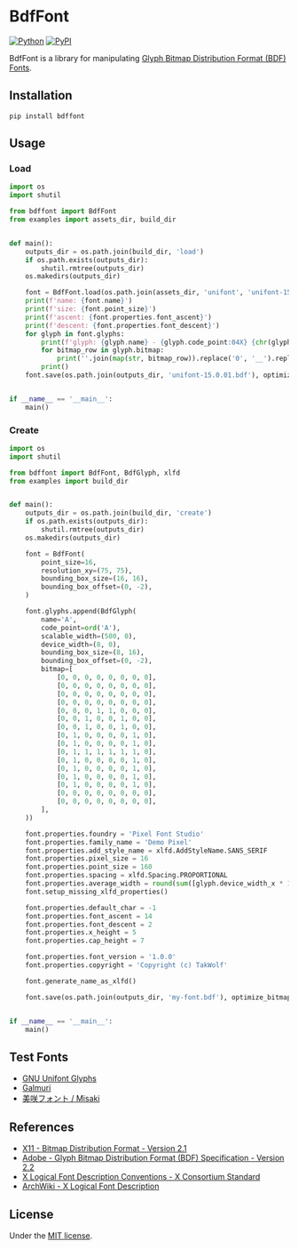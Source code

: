 # BdfFont

[![Python](https://img.shields.io/badge/python-3.11-brightgreen)](https://www.python.org)
[![PyPI](https://img.shields.io/pypi/v/bdffont)](https://pypi.org/project/bdffont/)

BdfFont is a library for manipulating [Glyph Bitmap Distribution Format (BDF) Fonts](https://en.wikipedia.org/wiki/Glyph_Bitmap_Distribution_Format).

## Installation

```shell
pip install bdffont
```

## Usage

### Load

```python
import os
import shutil

from bdffont import BdfFont
from examples import assets_dir, build_dir


def main():
    outputs_dir = os.path.join(build_dir, 'load')
    if os.path.exists(outputs_dir):
        shutil.rmtree(outputs_dir)
    os.makedirs(outputs_dir)

    font = BdfFont.load(os.path.join(assets_dir, 'unifont', 'unifont-15.1.05.bdf'))
    print(f'name: {font.name}')
    print(f'size: {font.point_size}')
    print(f'ascent: {font.properties.font_ascent}')
    print(f'descent: {font.properties.font_descent}')
    for glyph in font.glyphs:
        print(f'glyph: {glyph.name} - {glyph.code_point:04X} {chr(glyph.code_point)} {glyph.bounding_box}')
        for bitmap_row in glyph.bitmap:
            print(''.join(map(str, bitmap_row)).replace('0', '__').replace('1', '**'))
        print()
    font.save(os.path.join(outputs_dir, 'unifont-15.0.01.bdf'), optimize_bitmap=True)


if __name__ == '__main__':
    main()
```

### Create

```python
import os
import shutil

from bdffont import BdfFont, BdfGlyph, xlfd
from examples import build_dir


def main():
    outputs_dir = os.path.join(build_dir, 'create')
    if os.path.exists(outputs_dir):
        shutil.rmtree(outputs_dir)
    os.makedirs(outputs_dir)

    font = BdfFont(
        point_size=16,
        resolution_xy=(75, 75),
        bounding_box_size=(16, 16),
        bounding_box_offset=(0, -2),
    )

    font.glyphs.append(BdfGlyph(
        name='A',
        code_point=ord('A'),
        scalable_width=(500, 0),
        device_width=(8, 0),
        bounding_box_size=(8, 16),
        bounding_box_offset=(0, -2),
        bitmap=[
            [0, 0, 0, 0, 0, 0, 0, 0],
            [0, 0, 0, 0, 0, 0, 0, 0],
            [0, 0, 0, 0, 0, 0, 0, 0],
            [0, 0, 0, 0, 0, 0, 0, 0],
            [0, 0, 0, 1, 1, 0, 0, 0],
            [0, 0, 1, 0, 0, 1, 0, 0],
            [0, 0, 1, 0, 0, 1, 0, 0],
            [0, 1, 0, 0, 0, 0, 1, 0],
            [0, 1, 0, 0, 0, 0, 1, 0],
            [0, 1, 1, 1, 1, 1, 1, 0],
            [0, 1, 0, 0, 0, 0, 1, 0],
            [0, 1, 0, 0, 0, 0, 1, 0],
            [0, 1, 0, 0, 0, 0, 1, 0],
            [0, 1, 0, 0, 0, 0, 1, 0],
            [0, 0, 0, 0, 0, 0, 0, 0],
            [0, 0, 0, 0, 0, 0, 0, 0],
        ],
    ))

    font.properties.foundry = 'Pixel Font Studio'
    font.properties.family_name = 'Demo Pixel'
    font.properties.add_style_name = xlfd.AddStyleName.SANS_SERIF
    font.properties.pixel_size = 16
    font.properties.point_size = 160
    font.properties.spacing = xlfd.Spacing.PROPORTIONAL
    font.properties.average_width = round(sum([glyph.device_width_x * 10 for glyph in font.glyphs]) / len(font.glyphs))
    font.setup_missing_xlfd_properties()

    font.properties.default_char = -1
    font.properties.font_ascent = 14
    font.properties.font_descent = 2
    font.properties.x_height = 5
    font.properties.cap_height = 7

    font.properties.font_version = '1.0.0'
    font.properties.copyright = 'Copyright (c) TakWolf'

    font.generate_name_as_xlfd()

    font.save(os.path.join(outputs_dir, 'my-font.bdf'), optimize_bitmap=True)


if __name__ == '__main__':
    main()
```

## Test Fonts

- [GNU Unifont Glyphs](https://unifoundry.com/unifont/index.html)
- [Galmuri](https://github.com/quiple/galmuri)
- [美咲フォント / Misaki](https://littlelimit.net/misaki.htm)

## References

- [X11 - Bitmap Distribution Format - Version 2.1](https://www.x.org/docs/BDF/bdf.pdf)
- [Adobe - Glyph Bitmap Distribution Format (BDF) Specification - Version 2.2](https://adobe-type-tools.github.io/font-tech-notes/pdfs/5005.BDF_Spec.pdf)
- [X Logical Font Description Conventions - X Consortium Standard](https://www.x.org/releases/X11R7.6/doc/xorg-docs/specs/XLFD/xlfd.html)
- [ArchWiki - X Logical Font Description](https://wiki.archlinux.org/title/X_Logical_Font_Description)

## License

Under the [MIT license](LICENSE).
